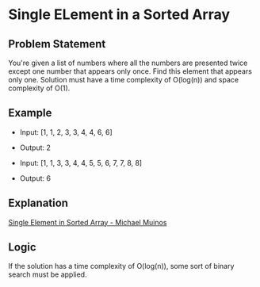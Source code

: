 # Single ELement in a Sorted Array

## Problem Statement

You're given a list of numbers where all the numbers are presented twice except one number that appears only once. Find this element that appears only one.
Solution must have a time complexity of O(log(n)) and space complexity of O(1).

## Example

- Input: [1, 1, 2, 3, 3, 4, 4, 6, 6]
- Output: 2

- Input: [1, 1, 3, 3, 4, 4, 5, 5, 6, 7, 7, 8, 8]
- Output: 6

## Explanation

[Single Element in Sorted Array - Michael Muinos](https://youtu.be/4Gi8uAz666s)

## Logic

If the solution has a time complexity of O(log(n)), some sort of binary search must be applied.

